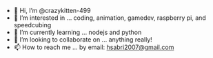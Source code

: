 - 👋 Hi, I’m @crazykitten-499
- 👀 I’m interested in ... coding, animation, gamedev, raspberry pi, and speedcubing
- 🌱 I’m currently learning ... nodejs and python
- 💞️ I’m looking to collaborate on ... anything really!
- 📫 How to reach me ... by email: hsabri2007@gmail.com

<!---
crazykitten-499/crazykitten-499 is a ✨ special ✨ repository because its `README.md` (this file) appears on your GitHub profile.
You can click the Preview link to take a look at your changes.
--->
